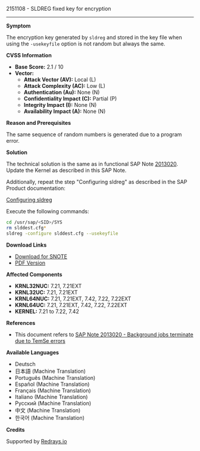 2151108 - SLDREG fixed key for encryption

---

**Symptom**

The encryption key generated by `sldreg` and stored in the key file when using the `-usekeyfile` option is not random but always the same.

**CVSS Information**

- **Base Score:** 2.1 / 10
- **Vector:**
  - **Attack Vector (AV):** Local (L)
  - **Attack Complexity (AC):** Low (L)
  - **Authentication (Au):** None (N)
  - **Confidentiality Impact (C):** Partial (P)
  - **Integrity Impact (I):** None (N)
  - **Availability Impact (A):** None (N)

**Reason and Prerequisites**

The same sequence of random numbers is generated due to a program error.

**Solution**

The technical solution is the same as in functional SAP Note [2013020](https://me.sap.com/notes/2013020). Update the Kernel as described in this SAP Note.

Additionally, repeat the step "Configuring sldreg" as described in the SAP Product documentation:

[Configuring sldreg](http://help.sap.com/saphelp_nw70/helpdata/de/42/ea5ff4b5d61bd9e10000000a11466f/content.htm)

Execute the following commands:

```bash
cd /usr/sap/<SID>/SYS
rm slddest.cfg*
sldreg -configure slddest.cfg --usekeyfile
```

**Download Links**

- [Download for SNOTE](https://notesdownloads.sap.com/note/0040000018044982017)
- [PDF Version](https://userapps.support.sap.com/sap/support/sfm/notes/print/0002151108?language=en-US&token=EAAEC4E07C253AC0FD0967249DE3398E)

**Affected Components**

- **KRNL32NUC:** 7.21, 7.21EXT
- **KRNL32UC:** 7.21, 7.21EXT
- **KRNL64NUC:** 7.21, 7.21EXT, 7.42, 7.22, 7.22EXT
- **KRNL64UC:** 7.21, 7.21EXT, 7.42, 7.22, 7.22EXT
- **KERNEL:** 7.21 to 7.22, 7.42

**References**

- This document refers to [SAP Note 2013020 - Background jobs terminate due to TemSe errors](https://me.sap.com/notes/2013020)

**Available Languages**

- Deutsch
- 日本語 (Machine Translation)
- Português (Machine Translation)
- Español (Machine Translation)
- Français (Machine Translation)
- Italiano (Machine Translation)
- Русский (Machine Translation)
- 中文 (Machine Translation)
- 한국어 (Machine Translation)

**Credits**

Supported by [Redrays.io](https://redrays.io)